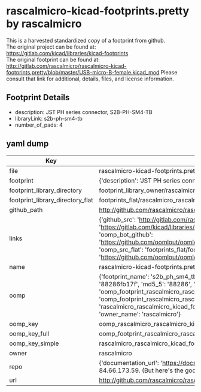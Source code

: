 # rascalmicro-kicad-footprints.pretty by rascalmicro  
This is a harvested standardized copy of a footprint from github.  
The original project can be found at:  
https://gitlab.com/kicad/libraries/kicad-footprints  
The original footprint can be found at:
http://gitlab.com/rascalmicro/rascalmicro-kicad-footprints.pretty/blob/master/USB-micro-B-female.kicad_mod
Please consult that link for additional, details, files, and license information.  
## Footprint Details
* description: JST PH series connector, S2B-PH-SM4-TB  
* libraryLink: s2b-ph-sm4-tb  
* number_of_pads: 4  
## yaml dump  
| Key | Value |  
| --- | --- |  
| file | rascalmicro-kicad-footprints.pretty/s2b-ph-sm4-tb.kicad_mod |  
| footprint | {'description': 'JST PH series connector, S2B-PH-SM4-TB', 'libraryLink': 's2b-ph-sm4-tb', 'number_of_pads': 4} |  
| footprint_library_directory | footprint_library_owner/rascalmicro_rascalmicro-kicad-footprints.pretty |  
| footprint_library_directory_flat | footprints_flat/rascalmicro_rascalmicro_kicad_footprints_s2b_ph_sm4_tb/working |  
| github_path | http://github.com/rascalmicro/rascalmicro-kicad-footprints.pretty/blob/master/s2b-ph-sm4-tb.kicad_mod |  
| links | {'github_src': 'http://gitlab.com/rascalmicro/rascalmicro-kicad-footprints.pretty/blob/master/USB-micro-B-female.kicad_mod', 'github_src_repo': 'https://gitlab.com/kicad/libraries/kicad-footprints', 'oomp_bot': 'footprints/rascalmicro_rascalmicro_kicad_footprints_s2b_ph_sm4_tb/working', 'oomp_bot_github': 'https://github.com/oomlout/oomlout_oomp_footprint_bot/tree/main/footprints/rascalmicro_rascalmicro_kicad_footprints_s2b_ph_sm4_tb/working', 'oomp_src_flat': 'footprints_flat/footprints_flat/rascalmicro_rascalmicro_kicad_footprints_s2b_ph_sm4_tb/working', 'oomp_src_flat_github': 'https://github.com/oomlout/oomlout_oomp_footprint_src/tree/main/footprints_flat/rascalmicro_rascalmicro_kicad_footprints_s2b_ph_sm4_tb/working'} |  
| name | rascalmicro-kicad-footprints.pretty |  
| oomp | {'footprint_name': 's2b_ph_sm4_tb', 'library_name': 'rascalmicro_kicad_footprints', 'md5': '88286fb17f58ef36944914468507ee34', 'md5_10': '88286fb17f', 'md5_5': '88286', 'md5_6': '88286f', 'oomp_key': 'oomp_rascalmicro_rascalmicro_kicad_footprints_s2b_ph_sm4_tb', 'oomp_key_extra': 'oomp_footprint_rascalmicro_rascalmicro_kicad_footprints_s2b_ph_sm4_tb', 'oomp_key_full': 'oomp_footprint_rascalmicro_rascalmicro_kicad_footprints_s2b_ph_sm4_tb_88286f', 'oomp_key_simple': 'rascalmicro_rascalmicro_kicad_footprints_s2b_ph_sm4_tb', 'original_filename': 'rascalmicro-kicad-footprints.pretty/s2b-ph-sm4-tb.kicad_mod', 'owner_name': 'rascalmicro'} |  
| oomp_key | oomp_rascalmicro_rascalmicro_kicad_footprints_s2b_ph_sm4_tb |  
| oomp_key_full | oomp_footprint_rascalmicro_rascalmicro_kicad_footprints_s2b_ph_sm4_tb |  
| oomp_key_simple | rascalmicro_rascalmicro_kicad_footprints_s2b_ph_sm4_tb |  
| owner | rascalmicro |  
| repo | {'documentation_url': 'https://docs.github.com/rest/overview/resources-in-the-rest-api#rate-limiting', 'message': "API rate limit exceeded for 84.66.173.59. (But here's the good news: Authenticated requests get a higher rate limit. Check out the documentation for more details.)"} |  
| url | http://github.com/rascalmicro/rascalmicro-kicad-footprints.pretty |  

